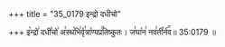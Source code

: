 +++
title = "35_0179 इन्द्रो दधीचो"

+++
इ꣡न्द्रो꣢ दधी꣣चो꣢ अ꣣स्थ꣡भि꣢र्वृ꣣त्रा꣡ण्यप्र꣢꣯तिष्कुतः। ज꣣घा꣡न꣢ नव꣣ती꣡र्न꣢꣯व॥ 35:0179 ॥